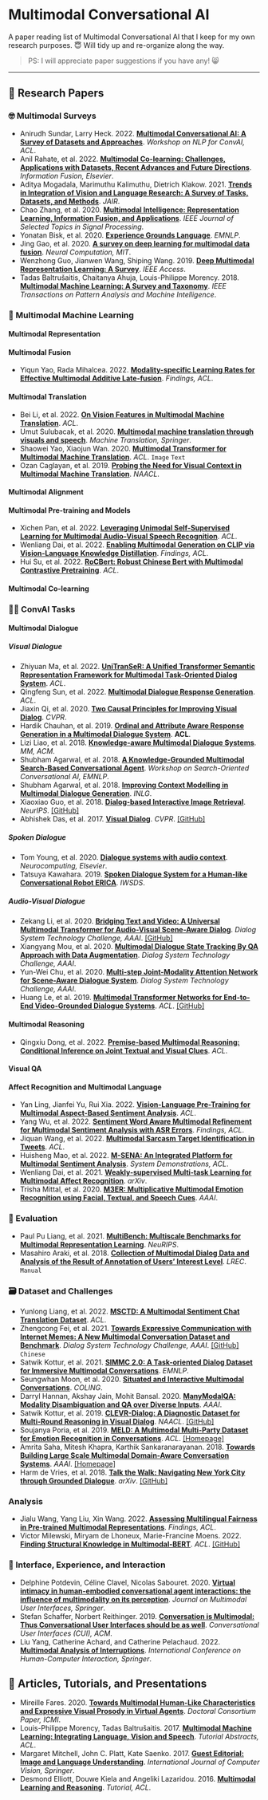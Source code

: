 # Multimodal Conversational AI

A paper reading list of Multimodal Conversational AI that I keep for my own research purposes. :innocent: Will tidy up and re-organize along the way.
> PS: I will appreciate paper suggestions if you have any! 😸

------

## :bookmark_tabs: Research Papers

### :nerd_face: Multimodal Surveys

- Anirudh Sundar, Larry Heck. 2022. [**Multimodal Conversational AI: A Survey of Datasets and Approaches**](https://aclanthology.org/2022.nlp4convai-1.12/). _Workshop on NLP for ConvAI, ACL_.
- Anil Rahate, et al. 2022. [**Multimodal Co-learning: Challenges, Applications with Datasets, Recent Advances and Future Directions**](https://arxiv.org/abs/2107.13782). _Information Fusion, Elsevier_.
- Aditya Mogadala, Marimuthu Kalimuthu, Dietrich Klakow. 2021. [**Trends in Integration of Vision and Language Research: A Survey of Tasks, Datasets, and Methods**](https://doi.org/10.1613/jair.1.11688). _JAIR_.
- Chao Zhang, et al. 2020. [**Multimodal Intelligence: Representation Learning, Information Fusion, and Applications**](https://arxiv.org/abs/1911.03977). _IEEE Journal of Selected Topics in Signal Processing_.
- Yonatan Bisk, et al. 2020. [**Experience Grounds Language**](https://aclanthology.org/2020.emnlp-main.703/). _EMNLP_.
- Jing Gao, et al. 2020. [**A survey on deep learning for multimodal data fusion**](https://direct.mit.edu/neco/article-pdf/32/5/829/1865303/neco_a_01273.pdf). _Neural Computation, MIT_.
- Wenzhong Guo, Jianwen Wang, Shiping Wang. 2019. [**Deep Multimodal Representation Learning: A Survey**](https://ieeexplore.ieee.org/abstract/document/8715409). _IEEE Access_.
- Tadas Baltrušaitis, Chaitanya Ahuja, Louis-Philippe Morency. 2018. [**Multimodal Machine Learning: A Survey and Taxonomy**](https://ieeexplore.ieee.org/iel7/34/8605394/08269806.pdf). _IEEE Transactions on Pattern Analysis and Machine Intelligence_.

### :monocle_face: Multimodal Machine Learning

#### Multimodal Representation

#### Multimodal Fusion

- Yiqun Yao, Rada Mihalcea. 2022. [**Modality-specific Learning Rates for Effective Multimodal Additive Late-fusion**](https://aclanthology.org/2022.findings-acl.143/). _Findings, ACL_.

#### Multimodal Translation

- Bei Li, et al. 2022. [**On Vision Features in Multimodal Machine Translation**](https://aclanthology.org/2022.acl-long.438/). _ACL_.
- Umut Sulubacak, et al. 2020. [**Multimodal machine translation through visuals and speech**](https://link.springer.com/article/10.1007/s10590-020-09250-0). _Machine Translation, Springer_.
- Shaowei Yao, Xiaojun Wan. 2020. [**Multimodal Transformer for Multimodal Machine Translation**](https://aclanthology.org/2020.acl-main.400/). _ACL_. <code>Image</code> <code>Text</code>
- Ozan Caglayan, et al. 2019. [**Probing the Need for Visual Context in Multimodal Machine Translation**](https://aclanthology.org/N19-1422/). _NAACL_.

#### Multimodal Alignment

#### Multimodal Pre-training and Models

- Xichen Pan, et al. 2022. [**Leveraging Unimodal Self-Supervised Learning for Multimodal Audio-Visual Speech Recognition**](https://aclanthology.org/2022.acl-long.308/). _ACL_.
- Wenliang Dai, et al. 2022. [**Enabling Multimodal Generation on CLIP via Vision-Language Knowledge Distillation**](https://aclanthology.org/2022.findings-acl.187/). _Findings, ACL_.
- Hui Su, et al. 2022. [**RoCBert: Robust Chinese Bert with Multimodal Contrastive Pretraining**](https://aclanthology.org/2022.acl-long.65/). _ACL_.

#### Multimodal Co-learning

### :face_in_clouds: ConvAI Tasks

#### Multimodal Dialogue

##### Visual Dialogue

- Zhiyuan Ma, et al. 2022. [**UniTranSeR: A Unified Transformer Semantic Representation Framework for Multimodal Task-Oriented Dialog System**](https://aclanthology.org/2022.acl-long.9/). _ACL_.
- Qingfeng Sun, et al. 2022. [**Multimodal Dialogue Response Generation**](https://aclanthology.org/2022.acl-long.204/). _ACL_.
- Jiaxin Qi, et al. 2020. [**Two Causal Principles for Improving Visual Dialog**](https://arxiv.org/abs/1911.10496). _CVPR_.
- Hardik Chauhan, et al. 2019. [**Ordinal and Attribute Aware Response Generation in a Multimodal Dialogue System**](https://aclanthology.org/P19-1540/). __ACL__.
- Lizi Liao, et al. 2018. [**Knowledge-aware Multimodal Dialogue Systems**](https://dl.acm.org/doi/pdf/10.1145/3240508.3240605). _MM, ACM_.
- Shubham Agarwal, et al. 2018. [**A Knowledge-Grounded Multimodal Search-Based Conversational Agent**](https://aclanthology.org/W18-5709/). _Workshop on Search-Oriented Conversational AI, EMNLP_.
- Shubham Agarwal, et al. 2018. [**Improving Context Modelling in Multimodal Dialogue Generation**](https://arxiv.org/abs/1810.11955). _INLG_.
- Xiaoxiao Guo, et al. 2018. [**Dialog-based Interactive Image Retrieval**](https://proceedings.neurips.cc/paper/2018/file/a01a0380ca3c61428c26a231f0e49a09-Paper.pdf). _NeurIPS_. [\[GitHub\]](https://github.com/XiaoxiaoGuo/fashion-retrieval)
- Abhishek Das, et al. 2017. [**Visual Dialog**](https://arxiv.org/abs/1611.08669). _CVPR_. [\[GitHub\]](https://github.com/batra-mlp-lab/visdial)

##### Spoken Dialogue

- Tom Young, et al. 2020. [**Dialogue systems with audio context**](https://www.sciencedirect.com/science/article/pii/S0925231220300758). _Neurocomputing, Elsevier_.
- Tatsuya Kawahara. 2019. [**Spoken Dialogue System for a Human-like Conversational Robot ERICA**](https://colips.org/conferences/iwsds2018/wp/wp-content/uploads/2018/06/IWSDS18-kawahara.pdf). _IWSDS_.

##### Audio-Visual Dialogue

- Zekang Li, et al. 2020. [**Bridging Text and Video: A Universal Multimodal Transformer for Audio-Visual Scene-Aware Dialog**](https://arxiv.org/abs/2002.00163). _Dialog System Technology Challenge, AAAI_. [\[GitHub\]](https://github.com/ictnlp/DSTC8-AVSD)
- Xiangyang Mou, et al. 2020. [**Multimodal Dialogue State Tracking By QA Approach with Data Augmentation**](https://arxiv.org/abs/2007.09903). _Dialog System Technology Challenge, AAAI_.
- Yun-Wei Chu, et al. 2020. [**Multi-step Joint-Modality Attention Network for Scene-Aware Dialogue System**](https://arxiv.org/abs/2001.06206). _Dialog System Technology Challenge, AAAI_.
- Huang Le, et al. 2019. [**Multimodal Transformer Networks for End-to-End Video-Grounded Dialogue Systems**](https://aclanthology.org/P19-1564/). _ACL_. [\[GitHub\]](https://github.com/henryhungle/MTN.)

#### Multimodal Reasoning

- Qingxiu Dong, et al. 2022. [**Premise-based Multimodal Reasoning: Conditional Inference on Joint Textual and Visual Clues**](https://aclanthology.org/2022.acl-long.66/). _ACL_.

#### Visual QA

#### Affect Recognition and Multimodal Language

- Yan Ling, Jianfei Yu, Rui Xia. 2022. [**Vision-Language Pre-Training for Multimodal Aspect-Based Sentiment Analysis**](https://aclanthology.org/2022.acl-long.152/). _ACL_.
- Yang Wu, et al. 2022. [**Sentiment Word Aware Multimodal Refinement for Multimodal Sentiment Analysis with ASR Errors**](https://aclanthology.org/2022.findings-acl.109/). _Findings, ACL_.
- Jiquan Wang, et al. 2022. [**Multimodal Sarcasm Target Identification in Tweets**](https://aclanthology.org/2022.acl-long.562/). _ACL_.
- Huisheng Mao, et al. 2022. [**M-SENA: An Integrated Platform for Multimodal Sentiment Analysis**](https://aclanthology.org/2022.acl-demo.20/). _System Demonstrations, ACL_.
- Wenliang Dai, et al. 2021. [**Weakly-supervised Multi-task Learning for Multimodal Affect Recognition**](https://arxiv.org/abs/2104.11560). _arXiv_.
- Trisha Mittal, et al. 2020. [**M3ER: Multiplicative Multimodal Emotion Recognition using Facial, Textual, and Speech Cues**](https://ojs.aaai.org/index.php/AAAI/article/view/5492). _AAAI_.

### :100: Evaluation

- Paul Pu Liang, et al. 2021. [**MultiBench: Multiscale Benchmarks for Multimodal Representation Learning**](https://arxiv.org/abs/2107.07502). _NeuRIPS_.
- Masahiro Araki, et al. 2018. [**Collection of Multimodal Dialog Data and Analysis of the Result of Annotation of Users’ Interest Level**](https://aclanthology.org/L18-1250/). _LREC_. <code>Manual</code>

### :card_file_box: Dataset and Challenges

- Yunlong Liang, et al. 2022. [**MSCTD: A Multimodal Sentiment Chat Translation Dataset**](https://aclanthology.org/2022.acl-long.186). _ACL_.
- Zhengcong Fei, et al. 2021. [**Towards Expressive Communication with Internet Memes: A New Multimodal Conversation Dataset and Benchmark**](https://arxiv.org/abs/2109.01839). _Dialog System Technology Challenge, AAAI_. [\[GitHub\]](https://github.com/lizekang/DSTC10-MOD) <code>Chinese</code>
- Satwik Kottur, et al. 2021. [**SIMMC 2.0: A Task-oriented Dialog Dataset for Immersive Multimodal Conversations**](https://aclanthology.org/2021.emnlp-main.401/). _EMNLP_.
- Seungwhan Moon, et al. 2020. [**Situated and Interactive Multimodal Conversations**](https://aclanthology.org/2020.coling-main.96/). _COLING_.
- Darryl Hannan, Akshay Jain, Mohit Bansal. 2020. [**ManyModalQA: Modality Disambiguation and QA over Diverse Inputs**](https://ojs.aaai.org/index.php/AAAI/article/view/6294). _AAAI_.
- Satwik Kottur, et al. 2019. [**CLEVR-Dialog: A Diagnostic Dataset for Multi-Round Reasoning in Visual Dialog**](https://aclanthology.org/N19-1058/). _NAACL_. [\[GitHub\]](https://github.com/satwikkottur/clevr-dialog)
- Soujanya Poria, et al. 2019. [**MELD: A Multimodal Multi-Party Dataset for Emotion Recognition in Conversations**](https://aclanthology.org/P19-1050/). _ACL_. [\[Homepage\]](https://affective-meld.github.io/)
- Amrita Saha, Mitesh Khapra, Karthik Sankaranarayanan. 2018. [**Towards Building Large Scale Multimodal Domain-Aware Conversation Systems**](https://ojs.aaai.org/index.php/AAAI/article/view/11331). _AAAI_. [\[Homepage\]](https://amritasaha1812.github.io/MMD/)
- Harm de Vries, et al. 2018. [**Talk the Walk: Navigating New York City through Grounded Dialogue**](https://arxiv.org/abs/1807.03367). _arXiv_. [\[GitHub\]](https://github.com/facebookresearch/talkthewalk)

### Analysis

- Jialu Wang, Yang Liu, Xin Wang. 2022. [**Assessing Multilingual Fairness in Pre-trained Multimodal Representations**](https://aclanthology.org/2022.findings-acl.211/). _Findings, ACL_.
- Victor Milewski, Miryam de Lhoneux, Marie-Francine Moens. 2022. [**Finding Structural Knowledge in Multimodal-BERT**](https://aclanthology.org/2022.acl-long.388/). _ACL_. [\[GitHub\]](https://github.com/VSJMilewski/multimodal-probes)

### :robot: Interface, Experience, and Interaction

- Delphine Potdevin, Céline Clavel, Nicolas Sabouret. 2020. [**Virtual intimacy in human-embodied conversational agent interactions: the influence of multimodality on its perception**](https://link.springer.com/article/10.1007/s12193-020-00337-9). _Journal on Multimodal User Interfaces, Springer_.
- Stefan Schaffer, Norbert Reithinger. 2019. [**Conversation is Multimodal: Thus Conversational User Interfaces should be as well**](https://dl.acm.org/doi/abs/10.1145/3342775.3342801). _Conversational User Interfaces (CUI), ACM_.
- Liu Yang, Catherine Achard, and Catherine Pelachaud. 2022. [**Multimodal Analysis of Interruptions**](https://www.researchgate.net/profile/Catherine-Pelachaud/publication/361335318_Multimodal_Analysis_of_Interruptions/links/62e3e4499d410c5ff36d55b5/Multimodal-Analysis-of-Interruptions.pdf). _International Conference on Human-Computer Interaction, Springer_.

## :bookmark: Articles, Tutorials, and Presentations

- Mireille Fares. 2020. [**Towards Multimodal Human-Like Characteristics and Expressive Visual Prosody in Virtual Agents**](https://dl.acm.org/doi/pdf/10.1145/3382507.3421155). _Doctoral Consortium Paper, ICMI_.
- Louis-Philippe Morency, Tadas Baltrušaitis. 2017. [**Multimodal Machine Learning: Integrating Language, Vision and Speech**](https://aclanthology.org/P17-5002/). _Tutorial Abstracts, ACL_.
- Margaret Mitchell, John C. Platt, Kate Saenko. 2017. [**Guest Editorial: Image and Language Understanding**](https://link.springer.com/article/10.1007/s11263-017-0993-y). _International Journal of Computer Vision, Springer_.
- Desmond Elliott, Douwe Kiela and Angeliki Lazaridou. 2016. [**Multimodal Learning and Reasoning**](http://multimodalnlp.github.io/mlr_tutorial.pdf). _Tutorial, ACL_.
